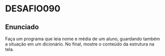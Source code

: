 # DESAFIO090

## Enunciado

Faça um programa que leia nome e média de um aluno, guardando também a situação em um dicionário. No final, mostre o conteúdo da estrutura na tela.
